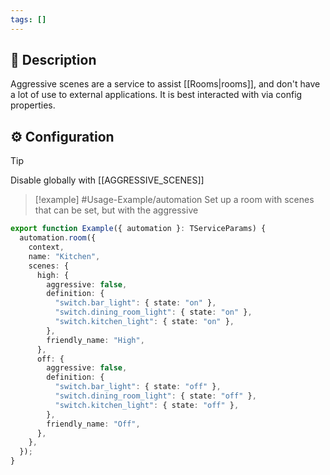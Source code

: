 ```yaml
---
tags: []
---
```

## 📝 Description

Aggressive scenes are a service to assist [[Rooms|rooms]], and don't have a lot of use to external applications. It is best interacted with via config properties.

## ⚙️ Configuration

> [!tip] 
> Disable globally with [[AGGRESSIVE_SCENES]]

> [!example] #Usage-Example/automation
> Set up a room with scenes that can be set, but with the aggressive 

```typescript
export function Example({ automation }: TServiceParams) {
  automation.room({
    context,
    name: "Kitchen",
    scenes: {
      high: {
        aggressive: false,
        definition: {
          "switch.bar_light": { state: "on" },
          "switch.dining_room_light": { state: "on" },
          "switch.kitchen_light": { state: "on" },
        },
        friendly_name: "High",
      },
      off: {
        aggressive: false,
        definition: {
          "switch.bar_light": { state: "off" },
          "switch.dining_room_light": { state: "off" },
          "switch.kitchen_light": { state: "off" },
        },
        friendly_name: "Off",
      },
    },
  });
}
```
